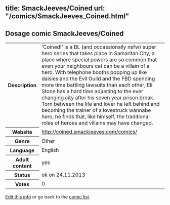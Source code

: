 title: SmackJeeves/Coined
url: "/comics/SmackJeeves_Coined.html"
---
Dosage comic SmackJeeves/Coined
-----------------------------------------

<p id="msg"></p>
<script type="text/javascript">
if (window.location.search === '?edit_info_mail=sent_ok') {
  var elem = document.getElementById("msg");
  elem.innerHTML = 'Edited information sucessfully sent for review, which is usually done daily. Thanks!';
  elem.className = 'ok';
}
</script>
<table class="comicinfo">
<tr>
<th>Description</th><td>'Coined!' is a BL (and occassionally nsfw) super hero series that takes place in Samaritan City, a place where special powers are so common that even your neighbours cat can be a villain of a hero. With telephone booths popping up like daisies and the Evil Guild and the FBD spending more time battling lawsuits than each other, Eli Stone has a hard time adjusting to the ever changing city after his seven year prison break. Torn between the life and lover he left behind and becoming the trainer of a lovestruck wannabe hero, he finds that, like himself, the traditional roles of heroes and villains may have changed.</td>
</tr>
<tr>
<th>Website</th><td><a href="http://coined.smackjeeves.com/comics/">http://coined.smackjeeves.com/comics/</a></td>
</tr>
<tr>
<th>Genre</th><td>Other</td>
</tr>
<tr>
<th>Language</th><td>English</td>
</tr>
<tr>
<th>Adult content</th><td>yes</td>
</tr>
<tr>
<th>Status</th><td>ok on 24.11.2013</td>
</tr>
<tr>
<th>Votes</th><td>0</td>
</tr>
</table>

[Edit this info](SmackJeeves_Coined_edit.html) or go back to the [comic list](../comic-index.html).
